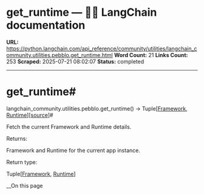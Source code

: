 # get_runtime — 🦜🔗 LangChain  documentation

**URL:** https://python.langchain.com/api_reference/community/utilities/langchain_community.utilities.pebblo.get_runtime.html
**Word Count:** 21
**Links Count:** 253
**Scraped:** 2025-07-21 08:02:07
**Status:** completed

---

# get\_runtime\#

langchain\_community.utilities.pebblo.get\_runtime\(\) → Tuple\[[Framework](https://python.langchain.com/api_reference/community/utilities/langchain_community.utilities.pebblo.Framework.html#langchain_community.utilities.pebblo.Framework "langchain_community.utilities.pebblo.Framework"), [Runtime](https://python.langchain.com/api_reference/community/utilities/langchain_community.utilities.pebblo.Runtime.html#langchain_community.utilities.pebblo.Runtime "langchain_community.utilities.pebblo.Runtime")\][\[source\]](https://python.langchain.com/api_reference/_modules/langchain_community/utilities/pebblo.html#get_runtime)\#     

Fetch the current Framework and Runtime details.

Returns:     

Framework and Runtime for the current app instance.

Return type:     

Tuple\[[Framework](https://python.langchain.com/api_reference/community/utilities/langchain_community.utilities.pebblo.Framework.html#langchain_community.utilities.pebblo.Framework "langchain_community.utilities.pebblo.Framework"), [Runtime](https://python.langchain.com/api_reference/community/utilities/langchain_community.utilities.pebblo.Runtime.html#langchain_community.utilities.pebblo.Runtime "langchain_community.utilities.pebblo.Runtime")\]

__On this page
